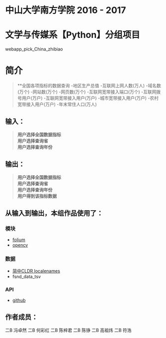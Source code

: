 # 中山大学南方学院 2016 - 2017 
# 文学与传媒系【Python】分组项目

webapp_pick_China_zhibiao
# 简介 
> **全国各项指标的数据查询
> -地区生产总值
>	-互联网上网人数(万人)
>	-域名数(万个)
>	-网站数(万个)
>	-网页数(万个)
>	-互联网宽带接入端口(万个)
>	-互联网拨号用户(万户)
> -互联网宽带接入用户(万户)
>	-城市宽带接入用户(万户)
>	-农村宽带接入用户(万户)
>	-年末常住人口(万人)

## 输入：
> **用户选择全国数据指标**</br>
> **用户选择查询省**</br>
> **用户选择查询年份**</br>



## 输出：
> **用户选择全国数据指标**</br>
> **用户选择查询省**</br>
> **用户选择查询年份**</br>
> **用户得到该指标数据**</br>



## 从输入到输出，本组作品使用了：
### 模块
* [folium](https://github.com/python-visualization/folium)
* [opencv](http://opencv.org/)

### 数据
* [简中CLDR localenames](https://github.com/unicode-cldr/cldr-localenames-modern/blob/master/main/zh-Hans/territories.json)
* fsnd_data_tsv
### API
* [github](https://api.github.com/)

## 作者成员：
二B 冯卓然
二B 何彩红
二B 陈梓君
二B 陈铮
二B 高祖炜
二B 符浩
